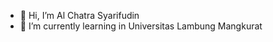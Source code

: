 - 👋 Hi, I’m Al Chatra Syarifudin
- 🌱 I’m currently learning in Universitas Lambung Mangkurat

<!---
Chatra11/Chatra11 is a ✨ special ✨ repository because its `README.md` (this file) appears on your GitHub profile.
You can click the Preview link to take a look at your changes.
--->

